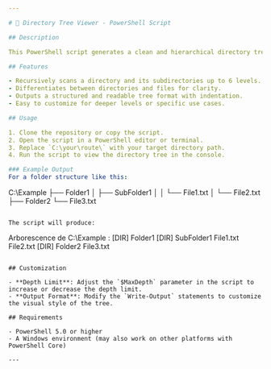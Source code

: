 ```yaml
---

# 📂 Directory Tree Viewer - PowerShell Script

## Description

This PowerShell script generates a clean and hierarchical directory tree structure for a specified folder, limited to **6 levels** of depth. It displays both folders and files with proper indentation, making it easier to visualize complex file systems directly in the console.

## Features

- Recursively scans a directory and its subdirectories up to 6 levels.
- Differentiates between directories and files for clarity.
- Outputs a structured and readable tree format with indentation.
- Easy to customize for deeper levels or specific use cases.

## Usage

1. Clone the repository or copy the script.
2. Open the script in a PowerShell editor or terminal.
3. Replace `C:\your\route\` with your target directory path.
4. Run the script to view the directory tree in the console.

### Example Output
For a folder structure like this:
```
C:\Example
├── Folder1
│   ├── SubFolder1
│   │   └── File1.txt
│   └── File2.txt
├── Folder2
└── File3.txt
```

The script will produce:
```
Arborescence de C:\Example :
[DIR] Folder1
        [DIR] SubFolder1
             File1.txt
        File2.txt
[DIR] Folder2
     File3.txt
```

## Customization

- **Depth Limit**: Adjust the `$MaxDepth` parameter in the script to increase or decrease the depth limit.
- **Output Format**: Modify the `Write-Output` statements to customize the visual style of the tree.

## Requirements

- PowerShell 5.0 or higher
- A Windows environment (may also work on other platforms with PowerShell Core)

---
```

